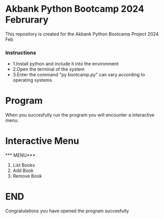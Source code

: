 # Akbank Python Bootcamp 2024 Februrary
This repository is created for the Akbank Python Bootcamp Project 2024 Feb
### Instructions
* 1.Install python and include it into the environment
* 2.Open the terminal of the system
* 3.Enter the command "py bootcamp.py" can vary according to operating systems
# Program
When you succesfully run the program you will encounter a interactive menu:
# Interactive Menu
*** MENU***
1) List Books
2) Add Book
3) Remove Book
# END
Congratulations you have opened the program succesfully
